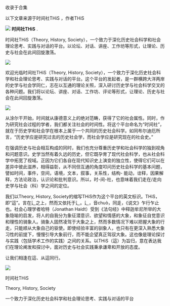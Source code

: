 

收录于合集

以下文章来源于时间社THiS ，作者THiS

![](/images/21/2.png) **时间社THiS** .

时间社THiS（Theory, History,
Society），一个致力于深化历史社会科学和社会理论思考、实践与对话的平台。以论坛、对话、讲座、工作坊等形式，让理论、历史与社会在此间回旋激荡。

![](/images/21/3.jpeg)

欢迎光临时间社THiS（Theory, History,
Society），一个致力于深化历史社会科学和社会理论思考、实践与对话的平台。这个平台的发起者，是一群横跨大洋两岸的史学与社会学同仁，志在以互通的理论关照，深入研讨历史学与社会科学交叉的各种问题。我们将以论坛、讲座、对话、工作坊、评论等形式，让理论、历史与社会在此间回旋激荡。  

![](/images/21/4.png)

从涂尔干开始，时间就从康德意义上的绝对范畴，获得了它的社会属性。同时，作为研究社会过程的学者，我们都关注社会的时间性。将这个平台命名为“时间社”，就在于历史学和社会学在根本上属于一个共同的历史社会科学。如同布尔迪厄所言，“历史学应是研究过去的历史社会学，而社会学应是研究现在的社会史。”  

  

在强调历史与社会相互构成的同时，我们也充分尊重历史学和社会科学的独到视角和问题意识。史学当然有着久远的历史，但它既孕育了现代社会科学，也从社会科学中拓宽了视域。正因为它们各自在现代知识史上演变的独立性，使得它们可以在差异中彼此滋养，相得益彰，从不同但互通的角度叩问历史社会科学的基本问题，譬如时间，事件，空间，语境，文本，叙事，关系性，结构-
能动，诠释，因果解释，方法论政治，认识论和批判意识。所以，时-间-社，也意味着我们走在/走向史学与社会（科）学之间的定位。

  

我们以Theory, History,
Society的缩写THiS作为这个平台的英文标识。THiS，即“這”。言在辶之上，然而又依托于辶。辶，音chuò，同辵，《说文》乍行乍止也。社会心理学者哈特（Jonathan
Haidt）受到《法句经》中释迦牟尼所举的大象隐喻的启发，将人的自我分为象征潜意识、欲望和情感的大象，和象征自觉意识和理性的骑象人。骑象人固然凌驾于大象之上，然而多数情况下难以把握大象的行走，只能顺从大象自己的驱使。即使经验丰富的驯象人，也只有在更深入熟悉大象习性的前提下，慢慢引导大象前行，而不能企望真正驾驭大象。这也像是理论探讨与实践（包括学术工作的实践）之间的关系。以THiS（這）为旨归，意在表达我们在理论阐发和探讨中，面对历史与社会实践秉承谦卑和开放的态度。

  

让我们相逢在這、从這同行。

![](/images/21/5.jpeg)

时间社THiS  

  

Theory, History, Society

  

一个致力于深化历史社会科学和社会理论思考、实践与对话的平台

